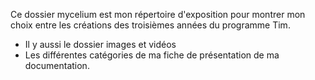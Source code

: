 Ce dossier mycelium est mon répertoire d'exposition pour montrer mon choix entre les créations des troisièmes années du programme
Tim.
* Il y aussi le dossier images et vidéos
* Les différentes catégories de ma fiche de présentation de ma documentation.
